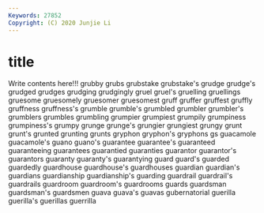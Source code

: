 ```yaml
---
Keywords: 27852
Copyright: (C) 2020 Junjie Li
---
```


# title

Write contents here!!!
grubby 
grubs 
grubstake 
grubstake's 
grudge 
grudge's 
grudged 
grudges 
grudging
grudgingly 
gruel 
gruel's 
gruelling 
gruellings 
gruesome 
gruesomely 
gruesomer 
gruesomest 
gruff
gruffer 
gruffest 
gruffly 
gruffness 
gruffness's 
grumble 
grumble's 
grumbled 
grumbler 
grumbler's
grumblers 
grumbles 
grumbling 
grumpier 
grumpiest 
grumpily 
grumpiness 
grumpiness's 
grumpy 
grunge
grunge's 
grungier 
grungiest 
grungy 
grunt 
grunt's 
grunted 
grunting 
grunts 
gryphon
gryphon's 
gryphons 
gs 
guacamole 
guacamole's 
guano 
guano's 
guarantee 
guarantee's 
guaranteed
guaranteeing 
guarantees 
guarantied 
guaranties 
guarantor 
guarantor's 
guarantors 
guaranty 
guaranty's 
guarantying
guard 
guard's 
guarded 
guardedly 
guardhouse 
guardhouse's 
guardhouses 
guardian 
guardian's 
guardians
guardianship 
guardianship's 
guarding 
guardrail 
guardrail's 
guardrails 
guardroom 
guardroom's 
guardrooms 
guards
guardsman 
guardsman's 
guardsmen 
guava 
guava's 
guavas 
gubernatorial 
guerilla 
guerilla's 
guerillas
guerrilla 
